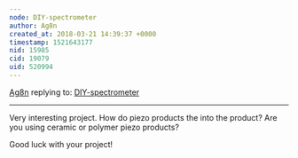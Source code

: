```yaml
---
node: DIY-spectrometer
author: Ag8n
created_at: 2018-03-21 14:39:37 +0000
timestamp: 1521643177
nid: 15985
cid: 19079
uid: 520994
---
```




[Ag8n](../profile/Ag8n) replying to: [DIY-spectrometer](../notes/TakeshiMatsumoto/03-20-2018/diy-spectrometer)

----
Very interesting project.  How do piezo products the into the product?  Are you using ceramic or polymer piezo products? 

Good luck with your project!